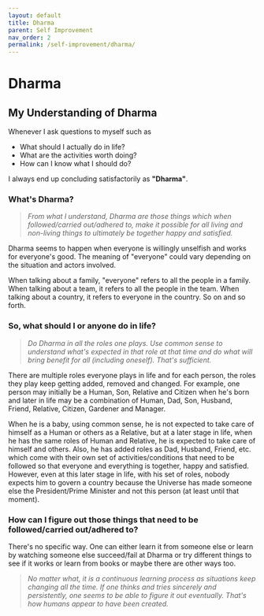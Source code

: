 ```yaml
---
layout: default
title: Dharma
parent: Self Improvement
nav_order: 2
permalink: /self-improvement/dharma/
---
```


# Dharma

## My Understanding of Dharma

Whenever I ask questions to myself such as 
- What should I actually do in life?
- What are the activities worth doing?
- How can I know what I should do?  

I always end up concluding satisfactorily as **"Dharma"**.

### What's Dharma?

> *From what I understand, Dharma are those things which when followed/carried out/adhered to, make it possible for all living and non-living things to ultimately be together happy and satisfied.*

Dharma seems to happen when everyone is willingly unselfish and works for everyone's good. The meaning of "everyone" could vary depending on the situation and actors involved.

When talking about a family, "everyone" refers to all the people in a family. When talking about a team, it refers to all the people in the team. When talking about a country, it refers to everyone in the country. So on and so forth.

### So, what should I or anyone do in life?

> *Do Dharma in all the roles one plays. Use common sense to understand what's expected in that role at that time and do what will bring benefit for all (including oneself). That's sufficient.*

There are multiple roles everyone plays in life and for each person, the roles they play keep getting added, removed and changed. For example, one person may initially be a Human, Son, Relative and Citizen when he's born and later in life may be a combination of Human, Dad, Son, Husband, Friend, Relative, Citizen, Gardener and Manager. 

When he is a baby, using common sense, he is not expected to take care of himself as a Human or others as a Relative, but at a later stage in life, when he has the same roles of Human and Relative, he is expected to take care of himself and others. Also, he has added roles as Dad, Husband, Friend, etc. which come with their own set of activities/conditions that need to be followed so that everyone and everything is together, happy and satisfied. However, even at this later stage in life, with his set of roles, nobody expects him to govern a country because the Universe has made someone else the President/Prime Minister and not this person (at least until that moment).

### How can I figure out those things that need to be followed/carried out/adhered to?

There's no specific way. One can either learn it from someone else or learn by watching someone else succeed/fail at Dharma or try different things to see if it works or learn from books or maybe there are other ways too.

> *No matter what, it is a continuous learning process as situations keep changing all the time. If one thinks and tries sincerely and persistently, one seems to be able to figure it out eventually. That's how humans appear to have been created.*

